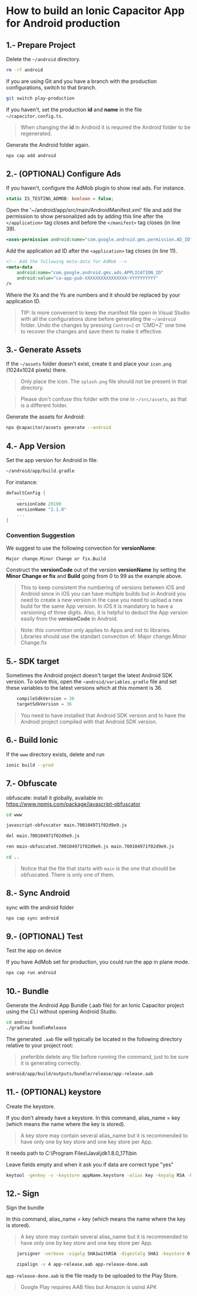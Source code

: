 
# How to build an Ionic Capacitor App for Android production




## 1.- Prepare Project

Delete the `~/android` directory.

```bash
rm -rf android
```

If you are using Git and you have a branch with the production configurations, switch to that branch.

```bash
git switch play-production
```

If you haven't, set the production **id** and **name** in the file `~/capacitor.config.ts`.

> When changing the **id** in Android it is required the Android folder to be regenerated.

Generate the Android folder again.

```bash
npx cap add android
```




## 2.- (OPTIONAL) Configure Ads

If you haven't, configure the AdMob plugin to show real ads. For instance.

```typescript
static IS_TESTING_ADMOB: boolean = false;
```

Open the '~/android/app/src/main/AndroidManifest.xml' file and add the permission to show personalized ads by adding this line after the `</application>` tag closes and before the `</manifest>` tag closes (in line 39).

```xml
<uses-permission android:name="com.google.android.gms.permission.AD_ID" />
```

Add the application ad ID after the `<application>` tag closes (in line 11).

```xml
<!-- Add the following meta-data for AdMob -->
<meta-data
    android:name="com.google.android.gms.ads.APPLICATION_ID"
    android:value="ca-app-pub-XXXXXXXXXXXXXXXX~YYYYYYYYYY"
/>
```

Where the Xs and the Ys are numbers and it should be replaced by your application ID.

> TIP: Is more convenient to keep the manifest file open in Visual Studio with all the configurations done before generating the `~/android` folder.
Undo the changes by pressing `Contro+Z` or 'CMD+Z' one time to recover the changes and save them to make it effective.




## 3.- Generate Assets

If the `~/assets` folder doesn't exist, create it and place your `icon.png` (1024x1024 pixels) there.

> Only place the icon. The `splash.png` file should not be present in that directory.

> Please don't confuse this folder with the one in `~/src/assets`, as that is a different folder.

Generate the assets for Android:

```bash
npx @capacitor/assets generate --android

```




## 4.- App Version

Set the app version for Android in file:

```bash
~/android/app/build.gradle
```

For instance:

```gradle
defaultConfig {
    ...
    versionCode 20100
    versionName "2.1.0"
    ...
}
```

### Convention Suggestion

We suggest to use the following convection for **versionName**:

```
Major change.Minor Change or fix.Build
```

Construct the **versionCode** out of the version **versionName** by setting the **Minor Change or fix** and **Build** going from 0 to 99 as the example above.

> This to keep consistent the numbering of versions between iOS and Android since in iOS you can have multiple builds but in Android you need to create a new version in the case you need to upload a new build for the same App version. In iOS it is mandatory to have a versioning of three digits. Also, it is helpful to deduct the App version easily from the **versionCode** in Android.

> Note: this convention only applies to Apps and not to libraries. Libraries should use the standart convection of: Major change.Minor Change.fix




## 5.- SDK target

Sometimes the Android project doesn't target the latest Android SDK version. To solve this, open the `~android/variables.gradle` file and set these variables to the latest versions which at this moment is 36.

```gradle
    compileSdkVersion = 36
    targetSdkVersion = 36
```

> You need to have installed that Android SDK version and to have the Android project compiled with that Android SDK version.




## 6.- Build Ionic

If the `www` directory exists, delete and run

```bash
ionic build --prod
```




## 7.- Obfuscate

obfuscate: install it globally, available in: https://www.npmjs.com/package/javascript-obfuscator

```bash
cd www

javascript-obfuscator main.700104971f02d9e9.js

del main.700104971f02d9e9.js

ren main-obfuscated.700104971f02d9e9.js main.700104971f02d9e9.js

cd ..
```

> Notice that the file that starts with `main` is the one that should be obfuscated.
> There is only one of them.




## 8.- Sync Android

sync with the android folder

```bash
npx cap sync android
```




## 9.- (OPTIONAL) Test

Test the app on device

If you have AdMob set for production,
you could run the app in plane mode.

```bash
npx cap run android
```




## 10.- Bundle

Generate the Android App Bundle (.aab file) for an Ionic Capacitor project using the CLI without opening Android Studio.

```bash
cd android
./gradlew bundleRelease
```

The generated `.aab` file will typically be located in the following directory relative to your project root:

> preferible delete any file before running the command, just to be sure it is generating correctly.

```bash
android/app/build/outputs/bundle/release/app-release.aab
```




## 11.- (OPTIONAL) keystore

Create the keystore.

If you don't already have a keystore.
In this command, alias_name = key (which means the name where the key is stored).

> A key store may contain several alias_name but it is recommended to have only one by key store and one key store per App.

It needs path to C:\Program Files\Java\jdk1.8.0_171\bin

Leave fields empty and when it ask you if data are correct type "yes"

```bash
keytool -genkey -v -keystore appName.keystore -alias key -keyalg RSA -keysize 2048 -validity 10000
```




## 12.- Sign

Sign the bundle

In this command, alias_name = key (which means the name where the key is stored).

> A key store may contain several alias_name but it is recommended to have only one by key store and one key store per App.

```bash
    jarsigner -verbose -sigalg SHA1withRSA -digestalg SHA1 -keystore O:\keystores\brain\premium2\brainPremium2.keystore app-release.aab key

    zipalign -v 4 app-release.aab app-release-done.aab
```

`app-release-done.aab` is the file ready to be uploaded to the Play Store.

> Google Play requires AAB files but Amazon is usind APK
